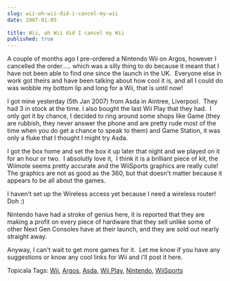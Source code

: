 ```yaml
---
slug: wii-oh-wii-did-i-cancel-my-wii
date: 2007-01-05
 
title: Wii, oh Wii did I cancel my Wii
published: true
---
```

<p>A couple of months ago I pre-ordered a Nintendo Wii on Argos, however I cancelled the order..... which was a silly thing to do because it meant that I have not been able to find one since the launch in the UK.  Everyone else in work got theirs and have been talking about how cool it is, and all I could do was wobble my bottom lip and long for a Wii, that is until now!</p> <p>I got mine yesterday (5th Jan 2007) from Asda in Aintree, Liverpool.  They had 3 in stock at the time. I also bought the last Wii Play that they had.  I only got it by chance, I decided to ring around some shops like Game (they are rubbish, they never answer the phone and are pretty rude most of the time when you do get a chance to speak to them) and Game Station, it was only a fluke that I thought I might try Asda.</p> <p>I got the box home and set the box it up later that night and we played on it for an hour or two.  I absolutly love it,  I think it is a brilliant piece of kit, the Wiimote seems pretty accurate and the WiiSports graphics are really cute!  The graphics are not as good as the 360, but that doesn't matter because it appears to be all about the games.</p> <p>I haven't set up the Wireless access yet because I need a wireless router! Doh :)</p> <p>Nintendo have had a stroke of genius here, it is reported that they are making a profit on every piece of hardware that they sell unlike some of other Next Gen Consoles have at their launch, and they are sold out nearly straight away.</p> <p>Anyway, I can't wait to get more games for it.  Let me know if you have any suggestions or know any cool links for Wii and i'll post it here.</p> <p> </p><div class="wlWriterSmartContent" style="padding-right: 0px; display: inline; padding-left: 0px; float: none; padding-bottom: 0px; margin: 0px; padding-top: 0px;">Topicala Tags: <a href="http:/www.topicala.com/tag/Wii" rel="tag">Wii</a>, <a href="http:/www.topicala.com/tag/Argos" rel="tag">Argos</a>, <a href="http:/www.topicala.com/tag/Asda" rel="tag">Asda</a>, <a href="http:/www.topicala.com/tag/Wii%20Play" rel="tag">Wii Play</a>, <a href="http:/www.topicala.com/tag/Nintendo" rel="tag">Nintendo</a>, <a href="http:/www.topicala.com/tag/WiiSports" rel="tag">WiiSports</a>
</div><div class="blogger-post-footer"><img class="posterous_download_image" src="https://blogger.googleusercontent.com/tracker/8109338-170922467606120944?l=www.kinlan.co.uk%2Findex.html" height="1" alt="" width="1" /></div>

